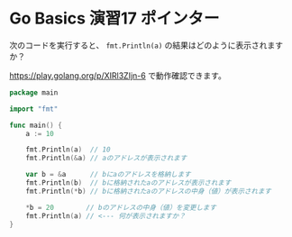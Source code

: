 # Go Basics 演習17 ポインター

次のコードを実行すると、 `fmt.Println(a)` の結果はどのように表示されますか？

https://play.golang.org/p/XIRl3ZIjn-6 で動作確認できます。


```go
package main

import "fmt"

func main() {
	a := 10

	fmt.Println(a)  // 10
	fmt.Println(&a) // aのアドレスが表示されます

	var b = &a      // bにaのアドレスを格納します
	fmt.Println(b)  // bに格納されたaのアドレスが表示されます
	fmt.Println(*b) // bに格納されたaのアドレスの中身（値）が表示されます

	*b = 20        // bのアドレスの中身（値）を変更します
	fmt.Println(a) // <--- 何が表示されますか？
}
```
